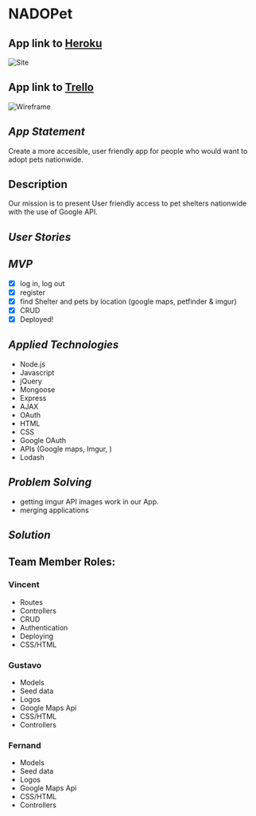 
NADOPet
===

App link to [Heroku](http://nadopet.herokuapp.com/)
----
![Site](http://i.imgur.com/VRTvP8y.png)

App link to [Trello](https://trello.com/b/SXhRA4ej/national-humane-society-web-application)
----

![Wireframe](https://trello-attachments.s3.amazonaws.com/57ad54de54192d6dce67299c/2338x1700/28a0fc357ae9e55c5ad3e5e5dac3154e/Scan_20160811.png)

_App Statement_
---
Create a more accesible, user friendly app for people 
who would want to adopt pets nationwide.

Description
---
Our mission is to present User friendly access to pet shelters
nationwide with the use of Google API.

_User Stories_
---
_MVP_
---
- [x] log in, log out
- [x] register
- [x] find Shelter and pets by location (google maps, petfinder & imgur)
- [x] CRUD
- [x] Deployed!

_Applied Technologies_
---
* Node.js
* Javascript
* jQuery
* Mongoose
* Express
* AJAX
* OAuth
* HTML
* CSS
* Google OAuth
* APIs (Google maps, Imgur, )
* Lodash

_Problem Solving_
---
* getting imgur API images work in our App.
* merging applications

## _Solution_


## Team Member Roles:
### Vincent
* Routes 
* Controllers
* CRUD
* Authentication
* Deploying
* CSS/HTML

### Gustavo  
* Models
* Seed data
* Logos
* Google Maps Api
* CSS/HTML
* Controllers

### Fernand  
* Models
* Seed data
* Logos
* Google Maps Api
* CSS/HTML
* Controllers










